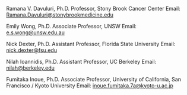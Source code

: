 Ramana V. Davuluri, Ph.D.
Professor, Stony Brook Cancer Center
Email: Ramana.Davuluri@stonybrookmedicine.edu

Emily Wong, Ph.D.
Associate Professor, UNSW
Email: e.s.wong@unsw.edu.au

Nick Dexter, Ph.D.
Assistant Professor, Florida State University
Email: nick.dexter@fsu.edu

Nilah Ioannidis, Ph.D.
Assistant Professor, UC Berkeley
Email: nilah@berkeley.edu

Fumitaka Inoue, Ph.D.
Associate Professor, University of California, San Francisco / Kyoto University
Email: inoue.fumitaka.7a@kyoto-u.ac.jp